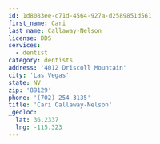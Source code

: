 ```yaml
---
id: 1d8083ee-c71d-4564-927a-d2589851d561
first_name: Cari
last_name: Callaway-Nelson
license: DDS
services:
  - dentist
category: dentists
address: '4012 Driscoll Mountain'
city: 'Las Vegas'
state: NV
zip: '89129'
phone: '(702) 254-3135'
title: 'Cari Callaway-Nelson'
_geoloc:
  lat: 36.2337
  lng: -115.323
---
```

